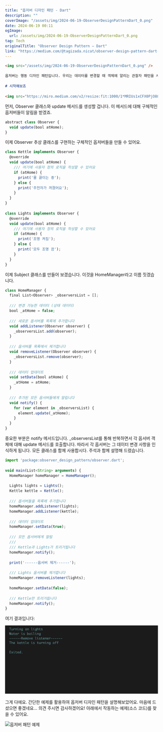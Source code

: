 ```yaml
---
title: "옵저버 디자인 패턴 - Dart"
description: ""
coverImage: "/assets/img/2024-06-19-ObserverDesignPatternDart_0.png"
date: 2024-06-19 00:11
ogImage: 
  url: /assets/img/2024-06-19-ObserverDesignPatternDart_0.png
tag: Tech
originalTitle: "Observer Design Pattern — Dart"
link: "https://medium.com/@tagizada.nicat/observer-design-pattern-dart-819536fe0298"
---
```



```markdown
<img src="/assets/img/2024-06-19-ObserverDesignPatternDart_0.png" />

옵저버는 행동 디자인 패턴입니다. 우리는 데이터를 변경할 때 객체에 알리는 관찰자 패턴을 사용할 수 있습니다. 객체에게 "앗, 데이터가 변경되었어. 할 일을 해라"고 알립니다. 이는 플러터의 ChangeNotifier와 비슷합니다. 옵저버 패턴에는 Subject와 Observer 두 가지 타입의 클래스가 있습니다. Observer 클래스는 데이터 업데이트를 기다리고 우리의 사용자 정의 로직을 실행할 것입니다. Subject 클래스는 옵저버를 저장하고 데이터를 알림하기 위해 사용됩니다.

# 시작해보죠

<img src="https://miro.medium.com/v2/resize:fit:1000/1*MRIUs1xCFX0PjO88wG1AxQ.gif" />
```

<div class="content-ad"></div>

먼저, Observer 클래스와 update 메서드를 생성할 겁니다. 이 메서드에 대해 구체적인 옵저버들이 알림을 받겠죠.

```js
abstract class Observer {
  void update(bool atHome);
}
```

이제 Observer 추상 클래스를 구현하는 구체적인 옵저버들을 만들 수 있어요.

```js
class Kettle implements Observer {
  @override
  void update(bool atHome) {
    /// 여기에 사용자 정의 로직을 작성할 수 있어요
    if (atHome) {
      print('물 끓이는 중');
    } else {
      print('주전자가 꺼졌어요');
    }
  }
}

class Lights implements Observer {
  @override
  void update(bool atHome) {
    /// 여기에 사용자 정의 로직을 작성할 수 있어요
    if (atHome) {
      print('조명 켜짐');
    } else {
      print('모두 조명 끔');
    }
  }
}
```

<div class="content-ad"></div>

이제 Subject 클래스를 만들어 보겠습니다. 이것을 HomeManager라고 이름 짓겠습니다.

```js
class HomeManager {
  final List<Observer> _observersList = [];

  /// 변경 가능한 데이터 (상태 데이터)
  bool _atHome = false;

  /// 새로운 옵서버를 목록에 추가합니다
  void addListener(Observer observer) {
    _observersList.add(observer);
  }

  /// 옵서버를 목록에서 제거합니다
  void removeListener(Observer observer) {
    _observersList.remove(observer);
  }

  /// 데이터 업데이트
  void setData(bool atHome) {
    _atHome = atHome;
  }
  
  /// 추가된 모든 옵서버들에게 알립니다
  void notify() {
    for (var element in _observersList) {
      element.update(_atHome);
    }
  }
}
```

중요한 부분은 notify 메서드입니다. _observersList를 통해 반복하면서 각 옵서버 객체에 대해 update 메서드를 호출합니다. 따라서 각 옵서버는 그 데이터 변경 사항을 인식하게 됩니다. 모든 클래스를 함께 사용합시다. 주석과 함께 설명해 드렸습니다.

```js
import 'package:observer_design_pattern/observer.dart';

void main(List<String> arguments) {
  HomeManager homeManager = HomeManager();

  Lights lights = Lights();
  Kettle kettle = Kettle();

  /// 옵서버들을 목록에 추가합니다
  homeManager.addListener(lights);
  homeManager.addListener(kettle);

  /// 데이터 업데이트
  homeManager.setData(true);

  /// 모든 옵서버에게 알림
  ///
  /// Kettle과 Lights가 트리거됩니다
  homeManager.notify();

  print('------옵서버 제거------');

  /// Lights 옵서버를 제거합니다
  homeManager.removeListener(lights);

  homeManager.setData(false);

  /// Kettle만 트리거됩니다
  homeManager.notify();
}
```

<div class="content-ad"></div>

여기 결과입니다:

![옵저버 디자인 패턴](/assets/img/2024-06-19-ObserverDesignPatternDart_1.png)

그게 다에요. 간단한 예제를 활용하여 옵저버 디자인 패턴을 설명해보았어요. 마음에 드셨으면 좋겠네요... 의견 주시면 감사하겠어요! 아래에서 작동하는 예제(소스 코드)를 찾을 수 있어요.

![옵저버 패턴 예제](https://miro.medium.com/v2/resize:fit:1000/1*ufNPsZPqqgunmv1Bd2JrzQ.gif)